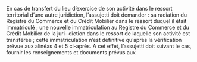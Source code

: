 En cas de transfert du lieu d’exercice de son activité dans le ressort territorial d’une
autre juridiction, l’assujetti doit demander :
sa radiation du Registre du Commerce et du Crédit Mobilier dans le ressort duquel il était
immatriculé ;
une nouvelle immatriculation au Registre du Commerce et du Crédit Mobilier de la juri-
diction dans le ressort de laquelle son activité est transférée ; cette immatriculation n’est
définitive qu’après la vérification prévue aux alinéas 4 et 5 ci-après.
A cet effet, l’assujetti doit suivant le cas, fournir les renseignements et documents prévus aux